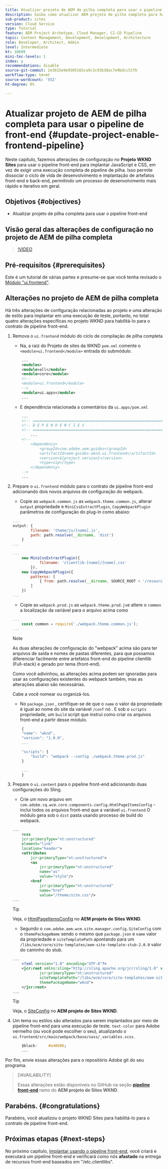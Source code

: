 ```yaml
---
title: Atualizar projeto de AEM de pilha completa para usar o pipeline de front-end
description: Saiba como atualizar AEM projeto de pilha completa para habilitá-lo para o pipeline front-end, de modo que ele apenas crie e implante os artefatos front-end.
sub-product: sites
version: Cloud Service
type: Tutorial
feature: AEM Project Archetype, Cloud Manager, CI-CD Pipeline
topic: Content Management, Development, Development, Architecture
role: Developer, Architect, Admin
level: Intermediate
kt: 10689
mini-toc-levels: 1
index: y
recommendations: disable
source-git-commit: 2e3615e9e9305165ca9c3c93b38ac7e9bdcc51fb
workflow-type: tm+mt
source-wordcount: '552'
ht-degree: 0%

---
```



# Atualizar projeto de AEM de pilha completa para usar o pipeline de front-end {#update-project-enable-frontend-pipeline}

Neste capítulo, fazemos alterações de configuração no __Projeto WKND Sites__ para usar o pipeline front-end para implantar JavaScript e CSS, em vez de exigir uma execução completa de pipeline de pilha. Isso permite dissociar o ciclo de vida de desenvolvimento e implantação de artefatos front-end e back-end, permitindo um processo de desenvolvimento mais rápido e iterativo em geral.

## Objetivos {#objectives}

* Atualizar projeto de pilha completa para usar o pipeline front-end

## Visão geral das alterações de configuração no projeto de AEM de pilha completa

>[!VIDEO](https://video.tv.adobe.com/v/3409419/)

## Pré-requisitos {#prerequisites}

Este é um tutorial de várias partes e presume-se que você tenha revisado o [Módulo &quot;ui.frontend&quot;](./review-uifrontend-module.md).


## Alterações no projeto de AEM de pilha completa

Há três alterações de configuração relacionadas ao projeto e uma alteração de estilo para implantar em uma execução de teste, portanto, no total quatro alterações específicas no projeto WKND para habilitá-lo para o contrato de pipeline front-end.

1. Remova o `ui.frontend` módulo do ciclo de compilação de pilha completa

   * Na, a raiz do Projeto de sites da WKND `pom.xml` comente o `<module>ui.frontend</module>` entrada do submódulo.

   ```xml
       ...
       <modules>
       <module>all</module>
       <module>core</module>
       <!--
       <module>ui.frontend</module>
       -->                
       <module>ui.apps</module>
       ...
   ```

   * E dependência relacionada a comentários da `ui.apps/pom.xml`

   ```xml
       ...
       <!-- ====================================================================== -->
       <!-- D E P E N D E N C I E S                                                -->
       <!-- ====================================================================== -->
           ...
       <!--
           <dependency>
               <groupId>com.adobe.aem.guides</groupId>
               <artifactId>aem-guides-wknd.ui.frontend</artifactId>
               <version>${project.version}</version>
               <type>zip</type>
           </dependency>
       -->    
       ...
   ```

1. Prepare o `ui.frontend` módulo para o contrato de pipeline front-end adicionando dois novos arquivos de configuração do webpack.

   * Copie as `webpack.common.js` as `webpack.theme.common.js`, alterar `output` propriedade e `MiniCssExtractPlugin`, `CopyWebpackPlugin` parâmetros de configuração do plug-in como abaixo:

   ```javascript
   ...
   output: {
           filename: 'theme/js/[name].js', 
           path: path.resolve(__dirname, 'dist')
       }
   ...
   
   ...
       new MiniCssExtractPlugin({
               filename: 'clientlib-[name]/[name].css'
           }),
       new CopyWebpackPlugin({
           patterns: [
               { from: path.resolve(__dirname, SOURCE_ROOT + '/resources'), to: './clientlib-site' }
           ]
       })
   ...
   ```

   * Copie as `webpack.prod.js` as `webpack.theme.prod.js`e altere o `common` a localização da variável para o arquivo acima como

   ```javascript
   ...
       const common = require('./webpack.theme.common.js');
   ...
   ```

   >[!NOTE]
   >
   >As duas alterações de configuração do &quot;webpack&quot; acima são para ter arquivos de saída e nomes de pastas diferentes, para que possamos diferenciar facilmente entre artefatos front-end do pipeline clientlib (Full-stack) e gerado por tema (front-end).
   >
   >Como você adivinhou, as alterações acima podem ser ignoradas para usar as configurações existentes do webpack também, mas as alterações abaixo são necessárias.
   >
   >Cabe a você nomear ou organizá-los.


   * No `package.json` , certifique-se de que o  `name` o valor da propriedade é igual ao nome do site da variável `/conf` nó . E sob o `scripts` propriedade, um `build` script que instrui como criar os arquivos front-end a partir desse módulo.

   ```javascript
       {
       "name": "wknd",
       "version": "1.0.0",
       ...
   
       "scripts": {
           "build": "webpack --config ./webpack.theme.prod.js"
       }
   
       ...
       }
   ```

1. Prepare o `ui.content` para o pipeline front-end adicionando duas configurações do Sling.

   * Crie um novo arquivo em `com.adobe.cq.wcm.core.components.config.HtmlPageItemsConfig` - inclui todos os arquivos front-end que a variável `ui.frontend` O módulo gera sob o `dist` pasta usando processo de build do webpack.

   ```xml
   ...
       <css
       jcr:primaryType="nt:unstructured"
       element="link"
       location="header">
       <attributes
           jcr:primaryType="nt:unstructured">
           <as
               jcr:primaryType="nt:unstructured"
               name="as"
               value="style"/>
           <href
               jcr:primaryType="nt:unstructured"
               name="href"
               value="/theme/site.css"/>
   ...
   ```

   >[!TIP]
   >
   >    Veja, o [HtmlPageItemsConfig](https://github.com/adobe/aem-guides-wknd/blob/feature/frontend-pipeline/ui.content/src/main/content/jcr_root/conf/wknd/_sling_configs/com.adobe.cq.wcm.core.components.config.HtmlPageItemsConfig/.content.xml) no __AEM projeto de Sites WKND__.


   * Segundo o `com.adobe.aem.wcm.site.manager.config.SiteConfig` com o `themePackageName` sendo o mesmo que `package.json` e `name` valor da propriedade e `siteTemplatePath` apontando para um `/libs/wcm/core/site-templates/aem-site-template-stub-2.0.0` valor do caminho do stub.

   ```xml
   ...
       <?xml version="1.0" encoding="UTF-8"?>
       <jcr:root xmlns:sling="http://sling.apache.org/jcr/sling/1.0" xmlns:jcr="http://www.jcp.org/jcr/1.0" xmlns:nt="http://www.jcp.org/jcr/nt/1.0"
               jcr:primaryType="nt:unstructured"
               siteTemplatePath="/libs/wcm/core/site-templates/aem-site-template-stub-2.0.0"
               themePackageName="wknd">
       </jcr:root>
   ...
   ```

   >[!TIP]
   >
   >    Veja, o [SiteConfig](https://github.com/adobe/aem-guides-wknd/blob/feature/frontend-pipeline/ui.content/src/main/content/jcr_root/conf/wknd/_sling_configs/com.adobe.aem.wcm.site.manager.config.SiteConfig/.content.xml) no __AEM projeto de Sites WKND__.

1. Um tema ou estilos são alterados para serem implantados por meio de pipeline front-end para uma execução de teste. `text-color` para Adobe vermelho (ou você pode escolher o seu), atualizando o `ui.frontend/src/main/webpack/base/sass/_variables.scss`.

   ```css
       $black:     #a40606;
       ...
   ```

Por fim, envie essas alterações para o repositório Adobe git do seu programa.


>[!AVAILABILITY]
>
> Essas alterações estão disponíveis no GitHub na seção [__pipeline front-end__](https://github.com/adobe/aem-guides-wknd/tree/feature/frontend-pipeline) ramo do __AEM projeto de Sites WKND__.


## Parabéns.  {#congratulations}

Parabéns, você atualizou o projeto WKND Sites para habilitá-lo para o contrato de pipeline front-end.

## Próximas etapas {#next-steps}

No próximo capítulo, [Implantar usando o pipeline front-end](create-frontend-pipeline.md), você criará e executará um pipeline front-end e verificará como nós __afastado__ na entrega de recursos front-end baseados em &quot;/etc.clientlibs&quot;.

